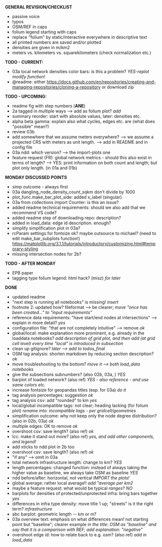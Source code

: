 **GENERAL REVISION/CHECKLIST**
* passive voice
* typos
* OSM/REF in caps
* folium legend starting with caps
* replace "folium" by static/interactive everywhere in descriptive text
* all printed numbers are saved and/or plotted 
* densities are given in m/km2
* meters vs. kilometers vs. squarekilometers (check normalization etc.)

**TODO - CURRENT:**
* 03a local network densities color bars: is this a problem? *YES-replot* *modify function!*
* @readme: either https://docs.github.com/en/repositories/creating-and-managing-repositories/cloning-a-repository or download zip

**TODO - UPCOMING:**
* readme fig with step numbers (**ANE**)
* 2a tagged in multiple ways --> add as folium plot? *add* 
* summary reorder: start with absolute values, later: densities etc. 
* alpha beta gamma: explain also what cycles, edges etc. are (what does "possible" mean?) 
* review 03b
* add somewhere that we assume meters everywhere? --> we assume a projected CRS with meters as unit length. --> add in README and in config file
* 03a ndd: which version? --> the import-plots one
* feature request (FR): global network metrics - should this also exist in terms of length? --> YES: print information on both count and length; but plot only length. (in 01a and 01b)

**MONDAY DISCUSSED POINTS**

* simp outcome - always first
* 03a dangling_node_density_count_sqkm don't divide by 1000
* plot_func.make_bar_plot_side: added x_label (singular) 
* 03a from collections import Counter: is this an issue?
* added readme technical requirements: should we also add that we recommend VS code?
* added readme step of downloading repo: description?
* added in load_data: edge id description. enough?
* simplify simplification plot in 03a?
* rcParam settings for fontsize ok? maybe outsource to michael? (need to edit make_bar_subplots function!) https://matplotlib.org/3.1.1/tutorials/introductory/customizing.html#temporary-styling  
* missing intersection nodes for 2b?

**TODO - AFTER MONDAY**
* EPB paper
* tagging type folium legend: html hack? (misz) *for later*

**DONE**
* updated readme
* "next step is running all notebooks" is missing! *insert*
* footnote 2: updated how? fileformat --> be clearer; *move "once has been created..." to "input requirements"*
* reference data requirements: "have start/end nodes at intersections" --> explain in more detail? *yes*
* configuration file: "that are not completely intuitive" --> remove *ok*
* global/local: make explanation more prominent, e.g. already in the loaddata notebooks? *add description of grid plot, and then add (at grid cell level) every time "local" is introduced in subsection*
* clean up gitignore? *later --> add to todos_final*
* OSM tag analysis: shorten markdown by reducing section description? *ok*
* move troubleshooting to the bottom? *move it --> both load_data notebooks*
* give the subsections subnumbers? (also 02b, 03a, ) *YES*
* barplot of loaded network? (also ref) *YES - also reference - and use same colors etc.* 
* increase fontsize for geopandas titles (esp. for 03a) *do it*
* tag analysis percentages: suggestion *ok*
* tag analysis csv: add "rounded" to km *yes*
* local/global incompatible tags: not clear; heading lacking (for folium plot) *rename into: incompatible tags - per gridcell/geometries*
* simplification outcome: why not keep only the node degree distribution? (also in 02b, 03a) *ok*
* multiple edges: OK to remove *ok*
* overshoot csv: save length? (also ref) *ok*
* lcc: make it stand out more? (also ref) *yes, and add other components, and legend!*
* add xticks to ndd plot in 2b too
* overshoot csv: save length? (also ref) *ok*
* "if any" --> omit in 03a
* total network infrastructure length: change to km? *YES*
* length percentages: changed function: instead of always taking the higher value as baseline, we always take OSM as baseline *YES*
* ndd before/after: horizontal, not vertical *IMPORT the plots!*
* global average: rather local average!! *add "average per km2*
* maybe a feature request: what would be typical *ranges*? *NO*
* barplots for densities of protected/unprotected infra: bring bars together *yes*
* differences in infra type density: move title 1 up; "streets" is it the right term? *infrastructure*
* abc barplot: geometric length -- km or m?
* 03a overview text: emphasis on what differences mean! not starting point but "baseline"; clearer example *in the title: OSM as "baseline" and say that it is a comparison with REF; add explanation: "negative"*
* overshoot edge id: how to relate back to e.g. osm? (also ref) *add in load_data*
